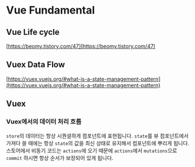 # Vue Fundamental

## Vue Life cycle

[https://beomy.tistory.com/47](https://beomy.tistory.com/47)

## Vuex Data Flow

[https://vuex.vuejs.org/#what-is-a-state-management-pattern](https://vuex.vuejs.org/#what-is-a-state-management-pattern)



## Vuex

### Vuex에서의 데이터 처리 흐름
`store`의 데이터는 항상 시퀀셜하게 컴포넌트에 표현됩니다. `state`를 뷰 컴포넌트에서 가져다 쓸 때에는 항상 `state`의 값을 최신 상태로 유지해서 컴포넌트에 뿌리게 됩니다. 스토어에서 비동기 코드는 `actions`에 오기 때문에 `actions`에서 `mutations`으로 `commit` 하시면 항상 순서가 보장되어 있게 됩니다.


